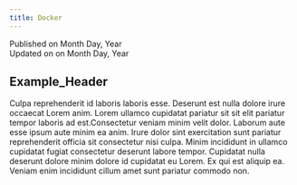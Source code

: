 ```yaml
---
title: Docker
---
```


Published on Month Day, Year  
Updated on on Month Day, Year

## Example_Header

Culpa reprehenderit id laboris laboris esse. Deserunt est nulla dolore irure occaecat Lorem anim. Lorem ullamco cupidatat pariatur sit sit elit pariatur tempor laboris ad est.Consectetur veniam minim velit dolor. Laborum aute esse ipsum aute minim ea anim. Irure dolor sint exercitation sunt pariatur reprehenderit officia sit consectetur nisi culpa. Minim incididunt in ullamco cupidatat fugiat consectetur deserunt labore tempor. Cupidatat nulla deserunt dolore minim dolore id cupidatat eu Lorem. Ex qui est aliquip ea. Veniam enim incididunt cillum amet sunt pariatur commodo non.